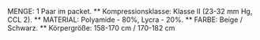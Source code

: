 MENGE: 1 Paar im packet. ** Kompressionsklasse: Klasse II (23-32 mm Hg, CCL 2). ** MATERIAL: Polyamide - 80%, Lycra - 20%. ** FARBE: Beige / Schwarz. ** Körpergröße: 158-170 cm / 170-182 cm
